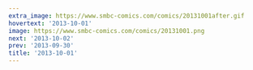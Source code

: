 ```yaml
---
extra_image: https://www.smbc-comics.com/comics/20131001after.gif
hovertext: '2013-10-01'
image: https://www.smbc-comics.com/comics/20131001.png
next: '2013-10-02'
prev: '2013-09-30'
title: '2013-10-01'
---
```

